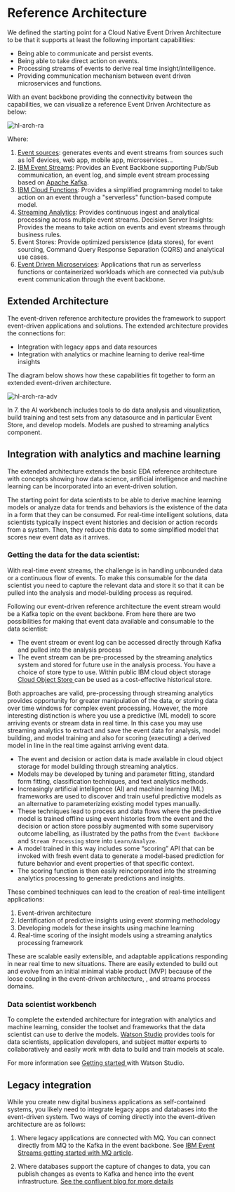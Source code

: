 # Reference Architecture

We defined the starting point for a Cloud Native Event Driven Architecture to be that it supports at least the following important capabilities:

* Being able to communicate and persist events.
* Being able to take direct action on events.
* Processing streams of events to derive real time insight/intelligence.
* Providing communication mechanism between event driven microservices and functions.

With an event backbone providing the connectivity between the capabilities, we can visualize a reference Event Driven Architecture as below:


![hl-arch-ra](hl-arch-ra.png)

Where:

1. [Event sources](evt-src/README.md): generates events and event streams from sources such as IoT devices, web app, mobile app, microservices… 
2. [IBM Event Streams](https://www.ibm.com/cloud/event-streams): Provides an Event Backbone supporting Pub/Sub communication, an event log, and simple event stream processing based on [Apache Kafka](https://kafka.apache.org/).
3. [IBM Cloud Functions](https://cloud.ibm.com/openwhisk): Provides a simplified programming model to take action on an event through a "serverless" function-based compute model.
4. [Streaming Analytics](https://cloud.ibm.com/catalog/services/streaming-analytics): Provides continuous ingest and analytical processing across multiple event streams. Decision Server Insights: Provides the means to take action on events and event streams through business rules.
5. Event Stores: Provide optimized persistence (data stores), for event sourcing, Command Query Response Separation (CQRS) and analytical use cases.
6. [Event Driven Microservices](./evt-microservices/README.md): Applications that run as serverless functions or containerized workloads which are connected via pub/sub event communication through the event backbone.

## Extended Architecture

The event-driven reference architecture provides the framework to support event-driven applications and solutions. The extended architecture provides the connections for:

  * Integration with legacy apps and data resources
  * Integration with analytics or machine learning to derive real-time insights

The diagram below shows how these capabilities fit together to form an extended event-driven architecture.

![hl-arch-ra-adv](hl-arch-ra-adv.png)

 In 7. the AI workbench includes tools to do data analysis and visualization, build training and test sets from any datasource and in particular Event Store, and develop models. Models are pushed to streaming analytics component.


## Integration with analytics and machine learning

The extended architecture extends the basic EDA reference architecture with concepts showing how data science, artificial intelligence and machine learning can be incorporated into an event-driven solution.

The starting point for data scientists to be able to derive machine learning models or analyze data for trends and behaviors is the existence of the data in a form that they can be consumed. For real-time intelligent solutions, data scientists typically inspect event histories and decision or action records from a system. Then, they reduce this data to some simplified model that scores new event data as it arrives.

### Getting the data for the data scientist:

With real-time event streams, the challenge is in handling unbounded data or a continuous flow of events. To make this consumable for the data scientist you need to capture the relevant data and store it so that it can be pulled into the analysis and model-building process as required.

Following our event-driven reference architecture the event stream would be a Kafka topic on the event backbone.  From here there are two possibilities for making that event data available and consumable to the data scientist:

* The event stream or event log can be accessed directly through Kafka and pulled into the analysis process
* The event stream can be pre-processed by the streaming analytics system and stored for future use in the analysis process. You have a choice of store type to use. Within public IBM cloud object storage [Cloud Object Store ](https://www.ibm.com/cloud/object-storage) can be used as a cost-effective historical store.

Both approaches are valid, pre-processing through streaming analytics provides opportunity for greater manipulation of the data, or storing data over time windows for complex event processing. However, the more interesting distinction is where you use a predictive (ML model) to score arriving events or stream data in real time. In this case you may use streaming analytics to extract and save the event data for analysis, model building, and model training and also for scoring (executing) a derived model in line in the real time against arriving event data.

* The event and decision or action data is made available in cloud object storage for model building through streaming analytics.
* Models may be developed by tuning and parameter fitting, standard form fitting, classification techniques, and text analytics methods.
* Increasingly artificial intelligence (AI) and machine learning (ML) frameworks are used to discover and train useful predictive models as an alternative to parameterizing existing model types manually.
* These techniques lead to process and data flows where the predictive model is trained offline using event histories from the event and the decision or action store possibly augmented with some supervisory outcome labelling, as illustrated by the paths from the `Event Backbone` and `Stream Processing` store into `Learn/Analyze`.
* A model trained in this way includes some “scoring” API that can be invoked with fresh event data to generate a model-based prediction for future behavior and event properties of that specific context.
* The scoring function is then easily reincorporated into the streaming analytics processing to generate predictions and insights.

These combined techniques can lead to the creation of real-time intelligent applications:

1. Event-driven architecture
2. Identification of predictive insights using event storming methodology
3. Developing models for these insights using machine learning
4. Real-time scoring of the insight models using a streaming analytics processing framework

These are scalable easily extensible, and adaptable applications responding in near real time to new situations. There are easily extended to build out and evolve from an initial minimal viable product (MVP) because of the loose coupling in the event-driven architecture, , and streams process domains.

### Data scientist workbench

To complete the extended architecture for integration with analytics and machine learning, consider the toolset and frameworks that the data scientist can use to derive the models.  [Watson Studio](https://www.ibm.com/marketplace/watson-studio)  provides tools for data scientists, application developers, and subject matter experts to collaboratively and easily work with data to build and train models at scale.  

For more information see [Getting started ](https://dataplatform.cloud.ibm.com/docs/content/getting-started/overview-ws.html) with Watson Studio.

## Legacy integration

While you create new digital business applications as self-contained systems, you likely need to integrate legacy apps and databases into the event-driven system. Two ways of coming directly into the event-driven architecture are as follows: 

1. Where legacy applications are connected with MQ. You can connect directly from MQ to the Kafka in the event backbone.  See [IBM Event Streams getting started with MQ article](https://ibm.github.io/event-streams/connecting/mq/).

2. Where databases support the capture of changes to data, you can publish changes as events to Kafka and hence into the event infrastructure. [See the confluent blog for more details](https://www.confluent.io/blog/no-more-silos-how-to-integrate-your-databases-with-apache-kafka-and-cdc)
